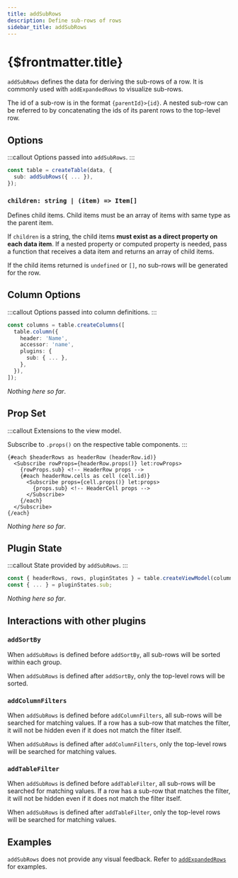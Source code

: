```yaml
---
title: addSubRows
description: Define sub-rows of rows
sidebar_title: addSubRows
---
```


<script>
  import { useHljs } from '$lib/utils/useHljs';
  useHljs('ts');
</script>

# {$frontmatter.title}

`addSubRows` defines the data for deriving the sub-rows of a row. It is commonly used with `addExpandedRows` to visualize sub-rows.

The id of a sub-row is in the format `{parentId}>{id}`. A nested sub-row can be referred to by concatenating the ids of its parent rows to the top-level row.

## Options

:::callout
Options passed into `addSubRows`.
:::

```ts {3}
const table = createTable(data, {
  sub: addSubRows({ ... }),
});
```

### `children: string | (item) => Item[]`

Defines child items. Child items must be an array of items with same type as the parent item.

If `children` is a string, the child items **must exist as a direct property on each data item**. If a nested property or computed property is needed, pass a function that receives a data item and returns an array of child items.

If the child items returned is `undefined` or `[]`, no sub-rows will be generated for the row.

## Column Options

:::callout
Options passed into column definitions.
:::

```ts {7}
const columns = table.createColumns([
  table.column({
    header: 'Name',
    accessor: 'name',
    plugins: {
      sub: { ... },
    },
  }),
]);
```

_Nothing here so far_.

## Prop Set

:::callout
Extensions to the view model.

Subscribe to `.props()` on the respective table components.
:::

```svelte
{#each $headerRows as headerRow (headerRow.id)}
  <Subscribe rowProps={headerRow.props()} let:rowProps>
    {rowProps.sub} <!-- HeaderRow props -->
    {#each headerRow.cells as cell (cell.id)}
      <Subscribe props={cell.props()} let:props>
        {props.sub} <!-- HeaderCell props -->
      </Subscribe>
    {/each}
  </Subscribe>
{/each}
```

_Nothing here so far_.

## Plugin State

:::callout
State provided by `addSubRows`.
:::

```ts {3}
const { headerRows, rows, pluginStates } = table.createViewModel(columns);
const { ... } = pluginStates.sub;
```

_Nothing here so far_.

## Interactions with other plugins

### `addSortBy`

When `addSubRows` is defined before `addSortBy`, all sub-rows will be sorted within each group.

When `addSubRows` is defined after `addSortBy`, only the top-level rows will be sorted.

### `addColumnFilters`

When `addSubRows` is defined before `addColumnFilters`, all sub-rows will be searched for matching values. If a row has a sub-row that matches the filter, it will not be hidden even if it does not match the filter itself.

When `addSubRows` is defined after `addColumnFilters`, only the top-level rows will be searched for matching values.

### `addTableFilter`

When `addSubRows` is defined before `addTableFilter`, all sub-rows will be searched for matching values. If a row has a sub-row that matches the filter, it will not be hidden even if it does not match the filter itself.

When `addSubRows` is defined after `addTableFilter`, only the top-level rows will be searched for matching values.

## Examples

`addSubRows` does not provide any visual feedback. Refer to [`addExpandedRows`](add-expanded-rows.md) for examples.
